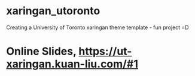 # xaringan_utoronto
Creating a University of Toronto xaringan theme template - fun project =D

# Online Slides, https://ut-xaringan.kuan-liu.com/#1

